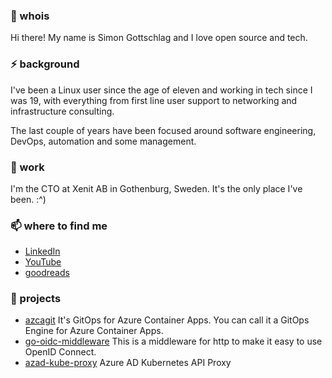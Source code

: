 ### 👋 whois

Hi there! My name is Simon Gottschlag and I love open source and tech.

### ⚡ background

I've been a Linux user since the age of eleven and working in tech since I was 19, with everything from first line user support to networking and infrastructure consulting.

The last couple of years have been focused around software engineering, DevOps, automation and some management.

### 🔭 work

I'm the CTO at Xenit AB in Gothenburg, Sweden. It's the only place I've been. :^)

### 📫 where to find me

- [LinkedIn](https://www.linkedin.com/in/simon-gottschlag-8466031b/)
- [YouTube](https://www.youtube.com/channel/UCq-BjdtRCDGDF4ZbiuHrVWA)
- [goodreads](https://www.goodreads.com/user/show/36801939-simon-gottschlag)

### 🌱 projects

- [azcagit](https://github.com/XenitAB/azcagit) It's GitOps for Azure Container Apps. You can call it a GitOps Engine for Azure Container Apps.
- [go-oidc-middleware](https://github.com/XenitAB/go-oidc-middleware) This is a middleware for http to make it easy to use OpenID Connect.
- [azad-kube-proxy](https://github.com/XenitAB/azad-kube-proxy) Azure AD Kubernetes API Proxy
